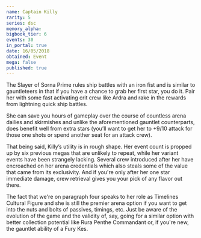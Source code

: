 ```yaml
---
name: Captain Killy
rarity: 5
series: dsc
memory_alpha:
bigbook_tier: 6
events: 30
in_portal: true
date: 16/05/2018
obtained: Event
mega: false
published: true
---
```


The Slayer of Sorna Prime rules ship battles with an iron fist and is similar to gauntleteers in that if you have a chance to grab her first star, you do it. Pair her with some fast activating crit crew like Ardra and rake in the rewards from lightning quick ship battles.

She can save you hours of gameplay over the course of countless arena dailies and skirmishes and unlike the aforementioned gauntlet counterparts, does benefit well from extra stars (you’ll want to get her to +9/10 attack for those one shots or spend another seat for an attack crew).

That being said, Killy’s utility is in rough shape. Her event count is propped up by six previous megas that are unlikely to repeat, while her variant events have been strangely lacking. Several crew introduced after her have encroached on her arena credentials which also steals some of the value that came from its exclusivity. And if you're only after her one star immediate damage, crew retrieval gives you your pick of any flavor out there.

The fact that we're on paragraph four speaks to her role as Timelines Cultural Figure and she is still the premier arena option if you want to get into the nuts and bolts of passives, timings, etc. Just be aware of the evolution of the game and the validity of, say, going for a similar option with better collection potential like Rura Penthe Commandant or, if you're new, the gauntlet ability of a Fury Kes.
